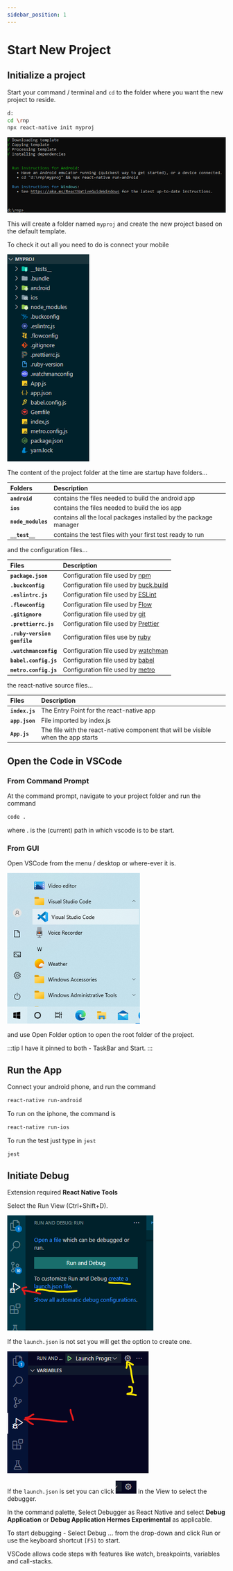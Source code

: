 ```yaml
---
sidebar_position: 1
---
```


# Start New Project

## Initialize a project

Start your command / terminal and `cd` to the folder where you want the new project to reside.

```bash
d:
cd \rnp
npx react-native init myproj
```

![Init Project](img/initproj.png)

This will create a folder named `myproj` and create the new project based on the default template.

To check it out all you need to do is connect your mobile

![Folder](img/myprojfolder.png)

The content of the project folder at the time are startup have folders...

| Folders | Description |
|:---|:---|
| **`android`** | contains the files needed to build the android app |
| **`ios`** | contains the files needed to build the ios app |
| **`node_modules`** | contains all the local packages installed by the package manager |
| **`__test__`** | contains the test files with your first test ready to run |

and the configuration files...

| Files | Description |
|:---|:---|
| **`package.json`** | Configuration file used by [npm](../category/package-manager) |
| **`.buckconfig`** | Configuration file used by [buck.build](https://buck.build/) |
| **`.eslintrc.js`** | Configuration file used by [ESLint](https://eslint.org/) |
| **`.flowconfig`** | Configuration file used by [Flow](https://flow.org/en/) |
| **`.gitignore`** | Configuration file used by [git](https://git-scm.com/) |
| **`.prettierrc.js`** | Configuration file used by [Prettier](https://prettier.io/) |
| **`.ruby-version`** <br /> **`gemfile`**| Configuration files use by [ruby](https://prettier.io/) |
| **`.watchmanconfig`** | Configuration file used by [watchman](https://facebook.github.io/watchman/) |
| **`babel.config.js`** | Configuration file used by [babel](https://babeljs.io/) |
| **`metro.config.js`** | Configuration file used by [metro](https://facebook.github.io/metro/) |

the react-native source files...

| Files | Description |
|:---|:---
| **`index.js`** | The Entry Point for the react-native app |
| **`app.json`** | File imported by index.js |
| **`App.js`** | The file with the react-native component that will be visible when the app starts |

## Open the Code in VSCode

### From Command Prompt

At the command prompt, navigate to your project folder and run the command

```bash title="Launch Visual Studio Code"
code .
```

where . is the (current) path in which vscode is to be start.

### From GUI

Open VSCode from the menu / desktop or where-ever it is.

![visual studio code](img/vscodeicon.png)

and use Open Folder option to open the root folder of the project.

:::tip
I have it pinned to both - TaskBar and Start.
:::

## Run the App

Connect your android phone, and run the command

```bash title="For Android"
react-native run-android
```

To run on the iphone, the command is

```bash title="For IOS"
react-native run-ios
```

To run the test just type in `jest`

```bash title="Run Test"
jest
```

## Initiate Debug

Extension required **React Native Tools**

Select the Run View (Ctrl+Shift+D).

![VsCodeUnSet](img/RunView.png)

If the `launch.json` is not set you will get the option to create one.

![VsCodeSet](img/RunViewSet.png)

If the `launch.json` is set you can click ![Settings](img/Settings.png) in the View to select the debugger.

In the command palette, Select Debugger as React Native and select **Debug Application** or **Debug Application Hermes Experimental** as applicable.

To start debugging - Select Debug ... from the drop-down and click Run or use the keyboard shortcut `[F5]` to start.

VSCode allows code steps with features like watch, breakpoints, variables and call-stacks.
